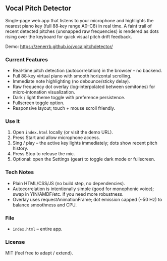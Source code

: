 ## Vocal Pitch Detector

Single‑page web app that listens to your microphone and highlights the nearest piano key (full 88‑key range A0–C8) in real time. A faint trail of recent detected pitches (unsnapped raw frequencies) is rendered as dots rising over the keyboard for quick visual pitch drift feedback.

Demo: https://zenerrb.github.io/vocalpitchdetector/

### Current Features
* Real‑time pitch detection (autocorrelation) in the browser – no backend.
* Full 88‑key virtual piano with smooth horizontal scrolling.
* Immediate note highlighting (no debounce/sticky delay).
* Raw frequency dot overlay (log‑interpolated between semitones) for micro‑intonation visualization.
* Dark / light theme toggle with preference persistence.
* Fullscreen toggle option.
* Responsive layout; touch + mouse scroll friendly.

### Use It
1. Open `index.html` locally (or visit the demo URL).
2. Press Start and allow microphone access.
3. Sing / play – the active key lights immediately; dots show recent pitch history.
4. Press Stop to release the mic.
5. Optional: open the Settings (gear) to toggle dark mode or fullscreen.

### Tech Notes
* Plain HTML/CSS/JS (no build step, no dependencies).
* Autocorrelation is intentionally simple (good for monophonic voice); swap in YIN/AMDF/etc. if you need more robustness.
* Overlay uses requestAnimationFrame; dot emission capped (~50 Hz) to balance smoothness and CPU.

### File
* `index.html` – entire app.

### License
MIT (feel free to adapt / extend).


